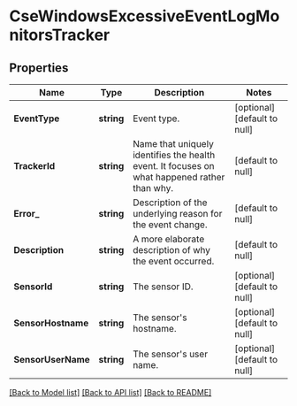 # CseWindowsExcessiveEventLogMonitorsTracker

## Properties
Name | Type | Description | Notes
------------ | ------------- | ------------- | -------------
**EventType** | **string** | Event type. | [optional] [default to null]
**TrackerId** | **string** | Name that uniquely identifies the health event. It focuses on what happened rather than why. | [default to null]
**Error_** | **string** | Description of the underlying reason for the event change. | [default to null]
**Description** | **string** | A more elaborate description of why the event occurred. | [default to null]
**SensorId** | **string** | The sensor ID. | [optional] [default to null]
**SensorHostname** | **string** | The sensor&#x27;s hostname. | [optional] [default to null]
**SensorUserName** | **string** | The sensor&#x27;s user name. | [optional] [default to null]

[[Back to Model list]](../README.md#documentation-for-models) [[Back to API list]](../README.md#documentation-for-api-endpoints) [[Back to README]](../README.md)

